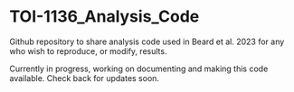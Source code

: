 # TOI-1136_Analysis_Code
Github repository to share analysis code used in Beard et al. 2023 for any who wish to reproduce, or modify, results.


Currently in progress, working on documenting and making this code available. Check back for updates soon.
